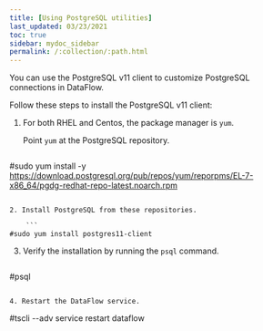 ```yaml
---
title: [Using PostgreSQL utilities]
last_updated: 03/23/2021
toc: true
sidebar: mydoc_sidebar
permalink: /:collection/:path.html
---
```

You can use the PostgreSQL v11 client to customize PostgreSQL connections in DataFlow.

Follow these steps to install the PostgreSQL v11 client:

1. For both RHEL and Centos, the package manager is `yum`.

   Point `yum` at the PostgreSQL repository.

   ```
#sudo yum install -y https://download.postgresql.org/pub/repos/yum/reporpms/EL-7-x86_64/pgdg-redhat-repo-latest.noarch.rpm
```

2. Install PostgreSQL from these repositories.

    ```
#sudo yum install postgres11-client
```

3. Verify the installation by running the `psql` command.
   ```
#psql
```

4. Restart the DataFlow service.
   ```
#tscli --adv service restart dataflow
```
